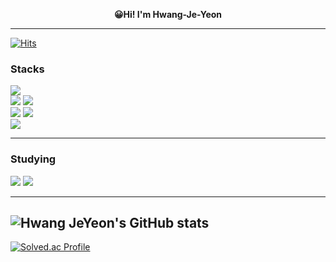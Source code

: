 
<div align="center">

<b>😀Hi! I'm Hwang-Je-Yeon</b>

</div>

***

[![Hits](https://hits.seeyoufarm.com/api/count/incr/badge.svg?url=https%3A%2F%2Fgithub.com%2Fhwangjeyeon&count_bg=%23A5DAFF&title_bg=%23000000&icon=lbry.svg&icon_color=%23FFFFFF&title=visitors&edge_flat=false)](https://hits.seeyoufarm.com)

### Stacks

<p align="left">
<img src="https://img.shields.io/badge/JAVA-000000?style=for-the-badge&logo=openjdk&logoColor=white">
<br>
<img src="https://img.shields.io/badge/SPRINGBOOT-6DB33F?style=for-the-badge&logo=springboot&logoColor=white">
<img src="https://img.shields.io/badge/SPRING DATA JPA-6DB33F?style=for-the-badge&logo=hibernate&logoColor=white">  
<br>
<img src="https://img.shields.io/badge/MYSQL-4479A1?style=for-the-badge&logo=mysql&logoColor=white">
<img src="https://img.shields.io/badge/mariadb-003545?style=for-the-badge&logo=mariadb&logoColor=white">
<br>
<img src="https://img.shields.io/badge/GIT-F05032?style=for-the-badge&logo=git&logoColor=white"> 

</p>

---

### Studying
<p align="left">
<img src="https://img.shields.io/badge/SPRING SECURITY-6DB33F?style=for-the-badge&logo=SPRINGSECURITY&logoColor=white">
<img src="https://img.shields.io/badge/DOCKER-2496ED?style=for-the-badge&logo=Docker&logoColor=white">

  
</p>

---

![Hwang JeYeon's GitHub stats](https://github-readme-stats.vercel.app/api?username=hwangjeyeon&theme=tokyonight&layout=compact&show_icons=true)
---

[![Solved.ac Profile](http://mazassumnida.wtf/api/v2/generate_badge?boj=hwangjeyeon)](https://solved.ac/hwangjeyeon/)


<!--
**hwangjeyeon/hwangjeyeon** is a ✨ _special_ ✨ repository because its `README.md` (this file) appears on your GitHub profile.

Here are some ideas to get you started:

- 🔭 I’m currently working on ...
- 🌱 I’m currently learning ...
- 👯 I’m looking to collaborate on ...
- 🤔 I’m looking for help with ...
- 💬 Ask me about ...
- 📫 How to reach me: ...
- 😄 Pronouns: ...
- ⚡ Fun fact: ...
-->
